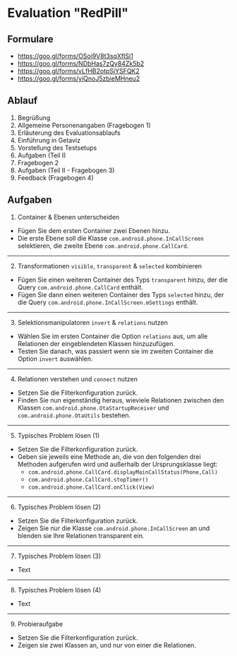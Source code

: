 # Evaluation "RedPill"

## Formulare
- https://goo.gl/forms/OSoi9V8t3sqXfISi1
- https://goo.gl/forms/NDbHas7zQy84Zk5b2
- https://goo.gl/forms/vLfHB2otpSjYSFQK2
- https://goo.gl/forms/yiQnoJ5zbieMHneu2

## Ablauf

1. Begrüßung
2. Allgemeine Personenangaben (Fragebogen 1)
3. Erläuterung des Evaluationsablaufs
4. Einführung in Getaviz
5. Vorstellung des Testsetups
6. Aufgaben (Teil I)
7. Fragebogen 2
8. Aufgaben (Teil II - Fragebogen 3)
9. Feedback (Fragebogen 4)

## Aufgaben

1. Container & Ebenen unterscheiden

  - Fügen Sie dem ersten Container zwei Ebenen hinzu.
  - Die erste Ebene soll die Klasse `com.android.phone.InCallScreen` selektieren, die zweite Ebene `com.android.phone.CallCard`.

---

2. Transformationen `visible`, `transparent` & `selected` kombinieren

  - Fügen Sie einen weiteren Container des Typs `transparent` hinzu, der die Query `com.android.phone.CallCard` enthält.
  - Fügen Sie dann einen weiteren Container des Typs `selected` hinzu, der die Query `com.android.phone.InCallScreen.mSettings` enthält.

---

3. Selektionsmanipulatoren `invert` & `relations` nutzen

  - Wählen Sie im ersten Container die Option `relations` aus, um alle Relationen der eingeblendeten Klassen hinzuzufügen.
  - Testen Sie danach, was passiert wenn sie im zweiten Container die Option `invert` auswählen.

---

4. Relationen verstehen und `connect` nutzen

  - Setzen Sie die Filterkonfiguration zurück.
  - Finden Sie nun eigenständig heraus, wieviele Relationen zwischen den Klassen `com.android.phone.OtaStartupReceiver` und `com.android.phone.OtaUtils` bestehen.

---

5. Typisches Problem lösen (1)

  - Setzen Sie die Filterkonfiguration zurück.
  - Geben sie jeweils eine Methode an, die von den folgenden drei Methoden aufgerufen wird und außerhalb der Ursprungsklasse liegt:
    - `com.android.phone.CallCard.displayMainCallStatus(Phone,Call)`
    - `com.android.phone.CallCard.stopTimer()`
    - `com.android.phone.CallCard.onClick(View)`

---

6. Typisches Problem lösen (2)

  - Setzen Sie die Filterkonfiguration zurück.
  - Zeigen Sie nur die Klasse `com.android.phone.InCallScreen` an und blenden sie Ihre Relationen transparent ein.

---

7. Typisches Problem lösen (3)

  - Text

---

8. Typisches Problem lösen (4)

  - Text

---

9. Probieraufgabe

  - Setzen Sie die Filterkonfiguration zurück.
  - Zeigen sie zwei Klassen an, und nur von einer die Relationen.